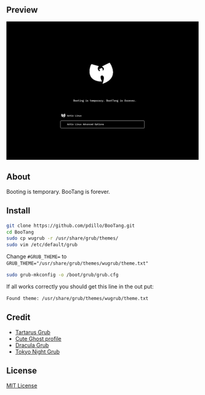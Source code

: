 ## Preview
![preview](/img/screen.png)

## About
Booting is temporary. BooTang is forever.

## Install
```bash
git clone https://github.com/pdillo/BooTang.git
cd BooTang
sudo cp wugrub -r /usr/share/grub/themes/
sudo vim /etc/default/grub
```
Change `#GRUB_THEME=` to
`GRUB_THEME="/usr/share/grub/themes/wugrub/theme.txt"`
```bash
sudo grub-mkconfig -o /boot/grub/grub.cfg
```
If all works correctly you should get this line in the out put:
```bash
Found theme: /usr/share/grub/themes/wugrub/theme.txt
```

## Credit
- [Tartarus Grub](https://github.com/AllJavi/tartarus-grub)
- [Cute Ghost profile](https://www.flaticon.com/free-icon/ghost_1150381?term=ghost&page=1&position=52&page=1&position=52&related_id=1150381&origin=style)
- [Dracula Grub](https://draculatheme.com/grub)
- [Tokyo Night Grub](https://github.com/mino29/tokyo-night-grub)

## License
[MIT License](./LICENSE)
